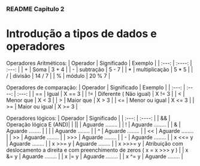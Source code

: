 <h3>README Capitulo 2</h3>

# Introdução a tipos de dados e operadores





Operadores Aritméticos:
| Operador  | Significado | Exemplo |
| :---: |     :----:    | :---:  |
|   +   |      Soma     | 3 + 4  |
|   -   |   subtração   | 5 - 7  |
|   *   | multiplicação | 5 * 5  |
|   /   |     divisão   | 14 / 7 |
|   %   |     módulo    | 20 % 7 |


Operadores de comparação:
| Operador  | Significado | Exemplo |
| :---: |          :----:        | :---:  |
|   ==  | Igual                  | X == 3 |
|   !=  | Diferente ( Não igual) | X != 3 |
|   <   | Menor que              | X < 3  |
|   >   | Maior que              | X > 3  |
|   <=  | Menor ou igual         | X <= 3 |
|   >=  | Maior ou igual         | X >= 3 |


Operadores lógicos:
| Operador  | Significado |
|  :---:   |          :----:        |
|    &&    | Operação lógica E (AND)| 
|    ||    | Aguarde ........       | 
|    !     | Aguarde ........       | 
|    &     | Aguarde ........       | 
|    |     | Aguarde ........       | 
|    ^     | Aguarde ........       | 
|    <<    | Aguarde ........       | 
|    >>    | Aguarde ........       | 
|   >>>    | Aguarde ........       | 
|   -      | Aguarde ........       | 
| x <<= y  | Aguarde ........       | 
| x >>= y  | Aguarde ........       | 
| x >>>= y | Atribuição com deslocamento a direita e com preenchimento de zeros ( x = x >>> y ) | 
|  x &= y  | Aguarde ........       | 
|  x |= y  | Aguarde ........       | 
|  x ^= y  | Aguarde ........       | 

